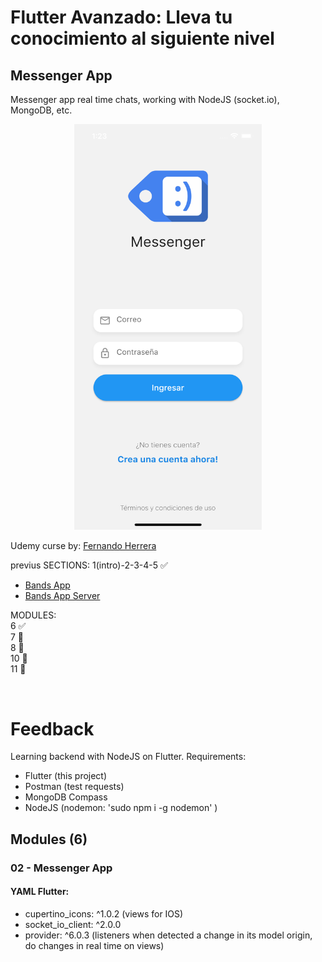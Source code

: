 # Flutter Avanzado: Lleva tu conocimiento al siguiente nivel

## Messenger App
Messenger app real time chats, working with NodeJS (socket.io), MongoDB, etc.

<p align="center">
<img src="assets/screeshot_v1.png" width="300" >
</p>

Udemy curse by: [Fernando Herrera](https://fernando-herrera.com/#/)

previus SECTIONS:
1(intro)-2-3-4-5   ✅ 

- [Bands App](https://github.com/JimHuertas/bands-flutter-app)
- [Bands App Server](https://github.com/JimHuertas/01-bands-names-server)

MODULES: \
6   ✅ \
7   🚫 \
8   🚫 \
10  🚫 \
11  🚫

<br />

# Feedback

Learning backend with NodeJS on Flutter.
Requirements:
- Flutter (this project)
- Postman (test requests)
- MongoDB Compass
- NodeJS (nodemon: 'sudo npm i -g nodemon' )

## Modules (6)

### 02 - Messenger App

#### YAML Flutter:
- cupertino_icons: ^1.0.2 (views for IOS)
- socket_io_client: ^2.0.0
- provider: ^6.0.3 (listeners when detected a change in its model origin, do changes in real time on views)
